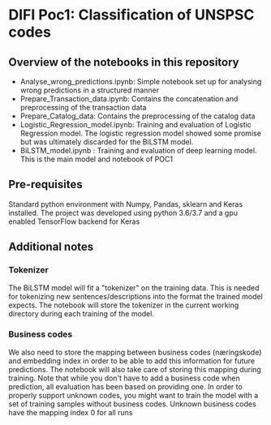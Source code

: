 # DIFI Poc1: Classification of UNSPSC codes
 
## Overview of the notebooks in this repository
 * Analyse_wrong_predictions.ipynb: Simple notebook set up for analysing wrong predictions in a structured manner
 * Prepare_Transaction_data.ipynb: Contains the concatenation and preprocessing of the transaction data
 * Prepare_Catalog_data: Contains the preprocessing of the catalog data
 * Logistic_Regression_model.ipynb: Training and evaluation of Logistic Regression model. The logistic regression model showed some promise but was ultimately discarded for the BiLSTM model.
 * BiLSTM_model.ipynb : Training and evaluation of deep learning model. This is the main model and notebook of POC1
 
 
## Pre-requisites

Standard python environment with Numpy, Pandas, sklearn and Keras installed. The project was developed using python 3.6/3.7 and a gpu enabled TensorFlow backend for Keras


## Additional notes

### Tokenizer
The BiLSTM model will fit a "tokenizer" on the training data. This is needed for tokenizing new sentences/descriptions into the format the trained model expects. The notebook will store the tokenizer in the current working directory during each training of the model. 

### Business codes
We also need to store the mapping between business codes (næringskode) and embedding index in order to be able to add this information for future predictions. The notebook will also take care of storing this mapping during training. Note that while you don't have to add a business code when prediction, all evaluation has been based on providing one. In order to properly support unknown codes, you might want to train the model with a set of training samples without business codes. Unknown business codes have the mapping index 0 for all runs
